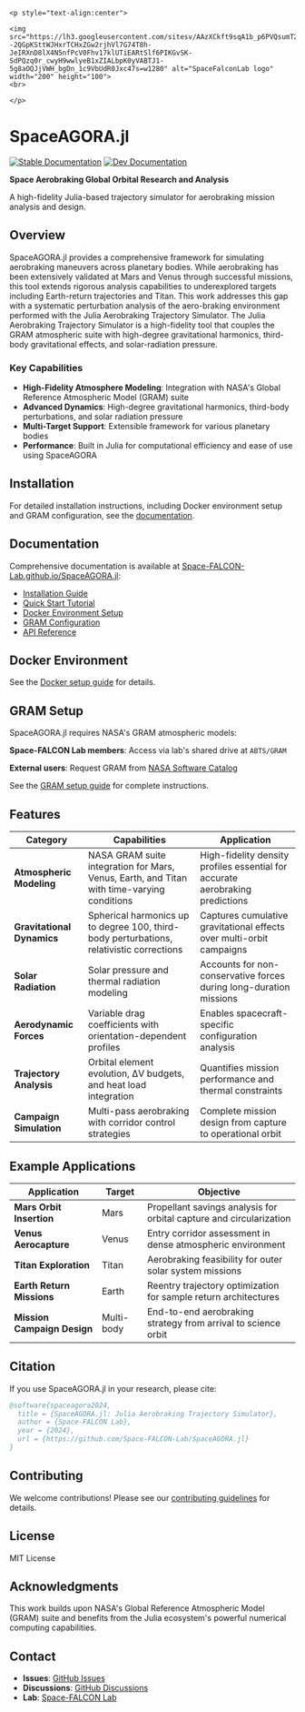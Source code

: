 ```@raw html
<p style="text-align:center">

<img src="https://lh3.googleusercontent.com/sitesv/AAzXCkft9sqA1b_p6PVQsumT2jD_TJo1BtuthuA2pkqZzkIeiz_qtoiVfpHbMtOiq2dhR_le_z9dj8mZn--2QGpKSttWJHxrTCHxZGw2rjhVl7G74T8h-JeIRXnD8lX4N5nfPcV0Fhv17klUTiEARtSlf6PIKGvSK-SdPQzq0r_cwyH9wwlyeB1xZIALbpK0yVABTJ1-5g8aOQJjVWH_bgDn_1c9VbUdR0Jxc47s=w1280" alt="SpaceFalconLab logo" width="200" height="100">
<br> 

</p> 
```

# SpaceAGORA.jl
[![Stable Documentation](https://img.shields.io/badge/docs-stable-blue.svg)](https://Space-FALCON-Lab.github.io/SpaceAGORA.jl/stable/)
[![Dev Documentation](https://img.shields.io/badge/docs-dev-blue.svg)](https://Space-FALCON-Lab.github.io/SpaceAGORA.jl/dev/)

**Space Aerobraking Global Orbital Research and Analysis**

A high-fidelity Julia-based trajectory simulator for aerobraking mission analysis and design.

## Overview

SpaceAGORA.jl provides a comprehensive framework for simulating aerobraking maneuvers across planetary bodies. While aerobraking has been extensively validated at Mars and Venus through successful missions, this tool extends rigorous analysis capabilities to underexplored targets including Earth-return trajectories and Titan. This work addresses this gap with a systematic perturbation analysis of the aero-braking environment performed with the Julia Aerobraking Trajectory Simulator. The Julia Aerobraking Trajectory Simulator is a high-fidelity tool that couples the GRAM atmospheric suite with high-degree gravitational harmonics, third-body gravitational effects, and solar-radiation pressure. 

### Key Capabilities

- **High-Fidelity Atmosphere Modeling**: Integration with NASA's Global Reference Atmospheric Model (GRAM) suite
- **Advanced Dynamics**: High-degree gravitational harmonics, third-body perturbations, and solar radiation pressure
- **Multi-Target Support**: Extensible framework for various planetary bodies
- **Performance**: Built in Julia for computational efficiency and ease of use
using SpaceAGORA

## Installation

For detailed installation instructions, including Docker environment setup and GRAM configuration, see the [documentation](https://Space-FALCON-Lab.github.io/SpaceAGORA.jl/stable/installation/).

## Documentation

Comprehensive documentation is available at [Space-FALCON-Lab.github.io/SpaceAGORA.jl](https://Space-FALCON-Lab.github.io/SpaceAGORA.jl/stable/):

- [Installation Guide](https://Space-FALCON-Lab.github.io/SpaceAGORA.jl/stable/installation/)
- [Quick Start Tutorial](https://Space-FALCON-Lab.github.io/SpaceAGORA.jl/stable/quickstart/)
- [Docker Environment Setup](https://Space-FALCON-Lab.github.io/SpaceAGORA.jl/stable/docker/)
- [GRAM Configuration](https://Space-FALCON-Lab.github.io/SpaceAGORA.jl/stable/gram/)
- [API Reference](https://Space-FALCON-Lab.github.io/SpaceAGORA.jl/stable/api/)

## Docker Environment
See the [Docker setup guide](https://Space-FALCON-Lab.github.io/SpaceAGORA.jl/stable/docker/) for details.

## GRAM Setup

SpaceAGORA.jl requires NASA's GRAM atmospheric models:

**Space-FALCON Lab members**: Access via lab's shared drive at `ABTS/GRAM`

**External users**: Request GRAM from [NASA Software Catalog](https://software.nasa.gov/software/MFS-33888-1)

See the [GRAM setup guide](https://Space-FALCON-Lab.github.io/SpaceAGORA.jl/stable/gram/) for complete instructions.

## Features

| Category | Capabilities | Application |
|----------|--------------|-------------|
| **Atmospheric Modeling** | NASA GRAM suite integration for Mars, Venus, Earth, and Titan with time-varying conditions | High-fidelity density profiles essential for accurate aerobraking predictions |
| **Gravitational Dynamics** | Spherical harmonics up to degree 100, third-body perturbations, relativistic corrections | Captures cumulative gravitational effects over multi-orbit campaigns |
| **Solar Radiation** | Solar pressure and thermal radiation modeling | Accounts for non-conservative forces during long-duration missions |
| **Aerodynamic Forces** | Variable drag coefficients with orientation-dependent profiles | Enables spacecraft-specific configuration analysis |
| **Trajectory Analysis** | Orbital element evolution, ΔV budgets, and heat load integration | Quantifies mission performance and thermal constraints |
| **Campaign Simulation** | Multi-pass aerobraking with corridor control strategies | Complete mission design from capture to operational orbit |

## Example Applications

| Application | Target | Objective |
|-------------|--------|-----------|
| **Mars Orbit Insertion** | Mars | Propellant savings analysis for orbital capture and circularization |
| **Venus Aerocapture** | Venus | Entry corridor assessment in dense atmospheric environment |
| **Titan Exploration** | Titan | Aerobraking feasibility for outer solar system missions |
| **Earth Return Missions** | Earth | Reentry trajectory optimization for sample return architectures |
| **Mission Campaign Design** | Multi-body | End-to-end aerobraking strategy from arrival to science orbit |


## Citation

If you use SpaceAGORA.jl in your research, please cite:

```bibtex
@software{spaceagora2024,
  title = {SpaceAGORA.jl: Julia Aerobraking Trajectory Simulator},
  author = {Space-FALCON Lab},
  year = {2024},
  url = {https://github.com/Space-FALCON-Lab/SpaceAGORA.jl}
}
```

## Contributing

We welcome contributions! Please see our [contributing guidelines](https://Space-FALCON-Lab.github.io/SpaceAGORA.jl/stable/contributing/) for details.

## License

MIT License

## Acknowledgments

This work builds upon NASA's Global Reference Atmospheric Model (GRAM) suite and benefits from the Julia ecosystem's powerful numerical computing capabilities.

## Contact

- **Issues**: [GitHub Issues](https://github.com/Space-FALCON-Lab/SpaceAGORA.jl/issues)
- **Discussions**: [GitHub Discussions](https://github.com/Space-FALCON-Lab/SpaceAGORA.jl/discussions)
- **Lab**: [Space-FALCON Lab](https://www.spacefalconlab.com/)
